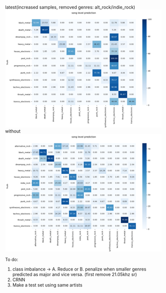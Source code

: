 latest(increased samples, removed genres: alt_rock/indie_rock)
![song level prediction_confusion_matrix_voting.png](CNN%2Ftrained%2Fvgg16_reduced_classes%2Fsong%20level%20prediction_confusion_matrix_voting.png)
without
![song level prediction_confusion_matrix.png](CNN%2Ftrained%2Fvgg16%2Fsong%20level%20prediction_confusion_matrix.png)

To do:  
1. class imbalance -> A. Reduce or B. penalize when smaller genres predicted as major and vice versa.
   (first remove 21.05khz sr)
2. CRNN
3. Make a test set using same artists



